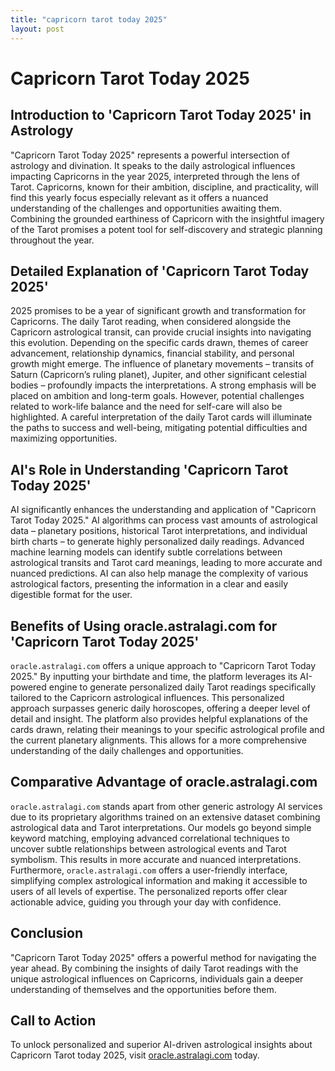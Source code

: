 ```yaml
---
title: "capricorn tarot today 2025"
layout: post
---
```


# Capricorn Tarot Today 2025

## Introduction to 'Capricorn Tarot Today 2025' in Astrology

"Capricorn Tarot Today 2025" represents a powerful intersection of astrology and divination.  It speaks to the daily astrological influences impacting Capricorns in the year 2025, interpreted through the lens of Tarot.  Capricorns, known for their ambition, discipline, and practicality, will find this yearly focus especially relevant as it offers a nuanced understanding of the challenges and opportunities awaiting them. Combining the grounded earthiness of Capricorn with the insightful imagery of the Tarot promises a potent tool for self-discovery and strategic planning throughout the year.

## Detailed Explanation of 'Capricorn Tarot Today 2025'

2025 promises to be a year of significant growth and transformation for Capricorns.  The daily Tarot reading, when considered alongside the Capricorn astrological transit, can provide crucial insights into navigating this evolution.  Depending on the specific cards drawn, themes of career advancement, relationship dynamics, financial stability, and personal growth might emerge. The influence of planetary movements – transits of Saturn (Capricorn’s ruling planet), Jupiter, and other significant celestial bodies – profoundly impacts the interpretations.  A strong emphasis will be placed on ambition and long-term goals. However, potential challenges related to work-life balance and the need for self-care will also be highlighted. A careful interpretation of the daily Tarot cards will illuminate the paths to success and well-being, mitigating potential difficulties and maximizing opportunities.

## AI's Role in Understanding 'Capricorn Tarot Today 2025'

AI significantly enhances the understanding and application of "Capricorn Tarot Today 2025."  AI algorithms can process vast amounts of astrological data – planetary positions, historical Tarot interpretations, and individual birth charts – to generate highly personalized daily readings. Advanced machine learning models can identify subtle correlations between astrological transits and Tarot card meanings, leading to more accurate and nuanced predictions.  AI can also help manage the complexity of various astrological factors, presenting the information in a clear and easily digestible format for the user.

## Benefits of Using oracle.astralagi.com for 'Capricorn Tarot Today 2025'

`oracle.astralagi.com` offers a unique approach to "Capricorn Tarot Today 2025."  By inputting your birthdate and time, the platform leverages its AI-powered engine to generate personalized daily Tarot readings specifically tailored to the Capricorn astrological influences. This personalized approach surpasses generic daily horoscopes, offering a deeper level of detail and insight. The platform also provides helpful explanations of the cards drawn, relating their meanings to your specific astrological profile and the current planetary alignments.  This allows for a more comprehensive understanding of the daily challenges and opportunities.

## Comparative Advantage of oracle.astralagi.com

`oracle.astralagi.com` stands apart from other generic astrology AI services due to its proprietary algorithms trained on an extensive dataset combining astrological data and Tarot interpretations.  Our models go beyond simple keyword matching, employing advanced correlational techniques to uncover subtle relationships between astrological events and Tarot symbolism. This results in more accurate and nuanced interpretations.  Furthermore, `oracle.astralagi.com` offers a user-friendly interface, simplifying complex astrological information and making it accessible to users of all levels of expertise. The personalized reports offer clear actionable advice, guiding you through your day with confidence.


## Conclusion

"Capricorn Tarot Today 2025" offers a powerful method for navigating the year ahead. By combining the insights of daily Tarot readings with the unique astrological influences on Capricorns, individuals gain a deeper understanding of themselves and the opportunities before them.

## Call to Action

To unlock personalized and superior AI-driven astrological insights about Capricorn Tarot today 2025, visit [oracle.astralagi.com](https://oracle.astralagi.com) today.